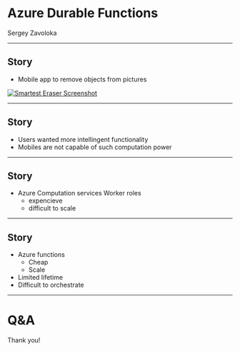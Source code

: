 # Azure Durable Functions

Sergey Zavoloka

---

## Story
- Mobile app to remove objects from pictures

[![Smartest Eraser Screenshot](https://img.youtube.com/vi/QMWHeGsVjFA/2.jpg)](https://www.youtube.com/watch?v=QMWHeGsVjFA&t=21s)

---
## Story

- Users wanted more intellingent functionality
- Mobiles are not capable of such computation power

---
## Story

- Azure Computation services Worker roles
  - expencieve
  - difficult to scale

---
## Story

- Azure functions
  - Cheap
  - Scale
- Limited lifetime
- Difficult to orchestrate

---

# Q&A
Thank you!
